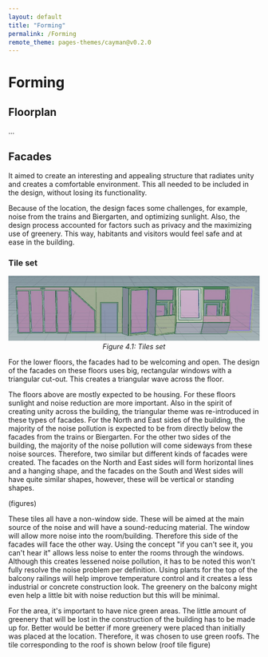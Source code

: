```yaml
---
layout: default
title: "Forming"
permalink: /Forming
remote_theme: pages-themes/cayman@v0.2.0
---
```



# Forming 
## Floorplan
...

## Facades

It aimed to create an interesting and appealing structure that radiates unity and creates a comfortable environment. 
This all needed to be included in the design, without losing  its functionality.

Because of the location, the design faces some challenges, for example, noise from the trains and Biergarten, and optimizing sunlight. 
Also, the design process accounted for factors such as privacy and the maximizing use of greenery. This way, habitants and visitors would feel safe and at ease in the building.

### Tile set

<div align="center">
  <img src="assets/Facadetileset.jpeg" alt="Tiles set">
  <em>Figure 4.1: Tiles set</em>
</div>


For the lower floors, the facades had to be welcoming and open. The design of the facades on these floors uses big, rectangular windows with a triangular cut-out. This creates a triangular wave across the floor.

The floors above are mostly expected to be housing. For these floors sunlight and noise reduction are more important. Also in the spirit of creating unity across the building, the triangular theme was re-introduced in these types of facades. For the North and East sides of the building, the majority of the noise pollution is expected to be from directly below the facades from the trains or Biergarten. For the other two sides of the building, the majority of the noise pollution will come sideways from these noise sources. Therefore, two similar but different kinds of facades were created. The facades on the North and East sides will form horizontal lines and a hanging shape, and the facades on the South and West sides will have quite similar shapes, however, these will be vertical or standing shapes.

(figures)

These tiles all have a non-window side. These will be aimed at the main source of the noise and will have a sound-reducing material. The window will allow more noise into the room/building. Therefore this side of the facades will face the other way. Using the concept "if you can't see it, you can't hear it" allows less noise to enter the rooms through the windows. Although this creates lessened noise pollution, it has to be noted this won't fully resolve the noise problem per definition. Using plants for the top of the balcony railings will help improve temperature control and it creates a less industrial or concrete construction look. The greenery on the balcony might even help a little bit with noise reduction but this will be minimal.

For the area, it's important to have nice green areas. The little amount of greenery that will be lost in the construction of the building has to be made up for. Better would be better if more greenery were placed than initially was placed at the location. Therefore, it was chosen to use green roofs. The tile corresponding to the roof is shown below
(roof tile figure)
